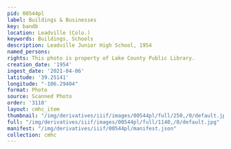 ```yaml
---
pid: 00544pl
label: Buildings & Businesses
key: bandb
location: Leadville (Colo.)
keywords: Buildings, Schools
description: Leadville Junior High School, 1954
named_persons: 
rights: This photo is property of Lake County Public Library.
creation_date: '1954'
ingest_date: '2021-04-06'
latitude: '39.25141'
longitude: "-106.29404"
format: Photo
source: Scanned Photo
order: '3110'
layout: cmhc_item
thumbnail: "/img/derivatives/iiif/images/00544pl/full/250,/0/default.jpg"
full: "/img/derivatives/iiif/images/00544pl/full/1140,/0/default.jpg"
manifest: "/img/derivatives/iiif/00544pl/manifest.json"
collection: cmhc
---
```

